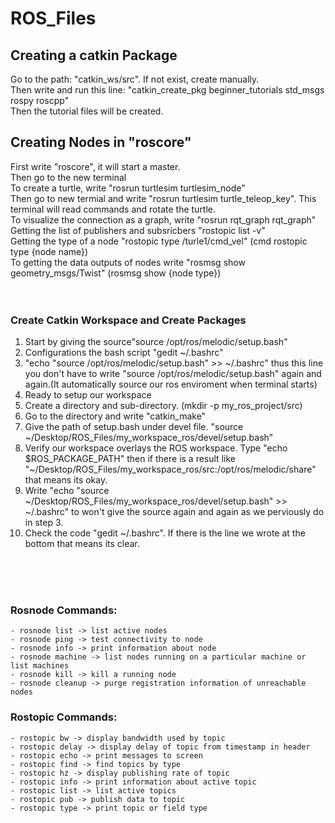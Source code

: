 # ROS_Files

## Creating a catkin Package
Go to the path: "catkin_ws/src". If not exist, create manually.<br>
Then write and run this line: "catkin_create_pkg beginner_tutorials std_msgs rospy roscpp"<br>
Then the tutorial files will be created.<br>

## Creating Nodes in "roscore"
First write "roscore", it will start a master.<br>
Then go to the new terminal<br>
To create a turtle, write "rosrun turtlesim turtlesim_node"<br>
Then go to new termial and write "rosrun turtlesim turtle_teleop_key". This terminal will read commands and rotate the turtle.<br>
To visualize the connection as a graph, write "rosrun rqt_graph rqt_graph"<br>
Getting the list of publishers and subsricbers "rostopic list -v"<br>
Getting the type of a node "rostopic type /turle1/cmd_vel" (cmd rostopic type {node name})<br>
To getting the data outputs of nodes write "rosmsg show geometry_msgs/Twist" (rosmsg show {node type})<br><br><br>

### Create Catkin Workspace and Create Packages
1. Start by giving the source"source /opt/ros/melodic/setup.bash"
2. Configurations the bash script "gedit ~/.bashrc"
3. "echo "source /opt/ros/melodic/setup.bash" >> ~/.bashrc" thus this line you don't have to write "source /opt/ros/melodic/setup.bash" again and again.(It automatically source our ros enviroment when terminal starts)
4. Ready to setup our workspace
5. Create a directory and sub-directory. (mkdir -p my_ros_project/src)
6. Go to the directory and write "catkin_make"
7. Give the path of setup.bash under devel file. "source ~/Desktop/ROS_Files/my_workspace_ros/devel/setup.bash"
8. Verify our workspace overlays the ROS workspace. Type "echo $ROS_PACKAGE_PATH" then if there is a result like "~/Desktop/ROS_Files/my_workspace_ros/src:/opt/ros/melodic/share" that means its okay.
9. Write "echo "source ~/Desktop/ROS_Files/my_workspace_ros/devel/setup.bash" >> ~/.bashrc" to won't give the source again and again as we perviously do in step 3.
10. Check the code "gedit ~/.bashrc". If there is the line we wrote at the bottom that means its clear.

<br><br><br>

### Rosnode Commands:
	- rosnode list -> list active nodes
	- rosnode ping -> test connectivity to node
	- rosnode info -> print information about node
	- rosnode machine -> list nodes running on a particular machine or list machines
	- rosnode kill -> kill a running node
	- rosnode cleanup -> purge registration information of unreachable nodes

### Rostopic Commands:
	- rostopic bw -> display bandwidth used by topic
	- rostopic delay -> display delay of topic from timestamp in header
	- rostopic echo -> print messages to screen
	- rostopic find -> find topics by type
	- rostopic hz -> display publishing rate of topic
	- rostopic info -> print information about active topic
	- rostopic list -> list active topics
	- rostopic pub -> publish data to topic
	- rostopic type -> print topic or field type


